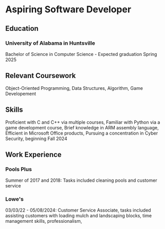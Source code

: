 # Aspiring Software Developer

## Education
### University of Alabama in Huntsville
Bachelor of Science in Computer Science - Expected graduation Spring 2025

## Relevant Coursework
Object-Oriented Programming, Data Structures, Algorithm, Game Developement

## Skills
Proficient with C and C++ via multiple courses,
Familiar with Python via a game development course,
Brief knowledge in ARM assembly language,
Efficient in Microsoft Office products,
Pursuing a concentration in Cyber Security, beginning Fall 2024

## Work Experience
### Pools Plus
Summer of 2017 and 2018: Tasks included cleaning pools and customer service
### Lowe's
03/03/22 - 05/08/2024: Customer Service Associate, tasks included assisting customers with loading mulch and landscaping blocks, time management skills, professionalism, 
